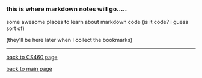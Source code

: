 ### this is where markdown notes will go.....

some awesome places to learn about markdown code (is it code?  i guess sort of)

(they'll be here later when I collect the bookmarks)

---
[back to CS460 page](https://Stormy9.github.io/CS460#git/ "CS460 main page")   

[back to main page](https://Stormy9.github.io/ "main page")   
